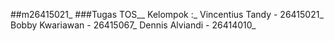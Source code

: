 ##m26415021_
###Tugas TOS__
Kelompok :_
Vincentius Tandy - 26415021_
Bobby Kwariawan - 26415067_
Dennis Alviandi - 26414010_
